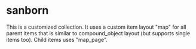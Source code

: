 # sanborn

This is a customized collection. 
It uses a custom item layout "map" for all parent items that is similar to compound_object layout (but supports single items too).
Child items uses "map_page".
